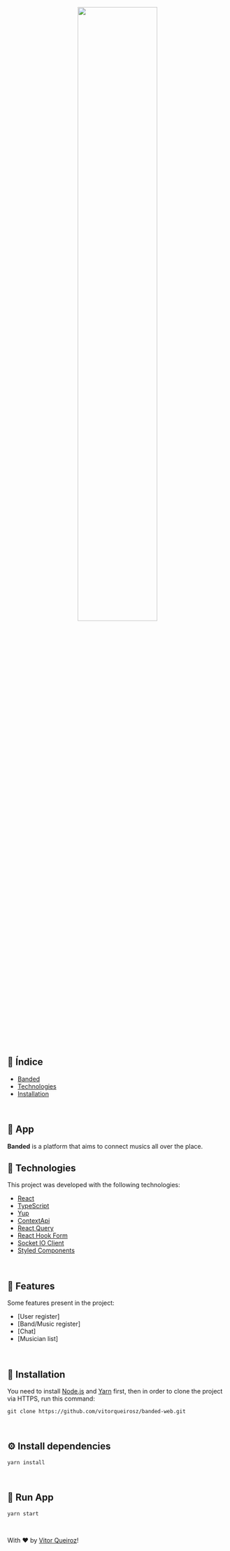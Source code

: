  
 <p align="center">
  <img src="https://github.com/vitorqueirosz/banded-web/blob/main/src/assets/readme/SignIn.png?raw=true" heigth="20%" width="60%">
</p>
<br />

 ## 📍 Índice
 
 - [Banded](#-app)
 - [Technologies](#-technologies)
 - [Installation](#-installation)
 
<br />

## 📝 App
 __Banded__ is a platform that aims to connect musics all over the place.
</br>

## 🚀 Technologies
This project was developed with the following technologies:

- [React](https://github.com/facebook/react)
- [TypeScript](https://github.com/Microsoft/TypeScript)
- [Yup](https://github.com/jquense/yup#install)
- [ContextApi](https://pt-br.reactjs.org/docs/context.html)
- [React Query](https://react-query.tanstack.com)
- [React Hook Form](https://react-hook-form.com)
- [Socket IO Client](https://socket.io/docs/v3/client-api/index.html)
- [Styled Components](https://styled-components.com) 
</br>

## :mag_right:  Features
Some features present in the project:

- [User register]
- [Band/Music register]
- [Chat]
- [Musician list]
</br>

## 👷 Installation
You need to install [Node.js](https://nodejs.org/en/) and [Yarn](https://yarnpkg.com) first, then in order to clone the project via HTTPS, run this command:

    git clone https://github.com/vitorqueirosz/banded-web.git
</br>

## ⚙️ Install dependencies
    yarn install
</br>

## 📱 Run App
    yarn start
    
    
</br>

With ♥ by [Vitor Queiroz](https://www.linkedin.com/in/vitor-queiroz-4b32131a3/)!
